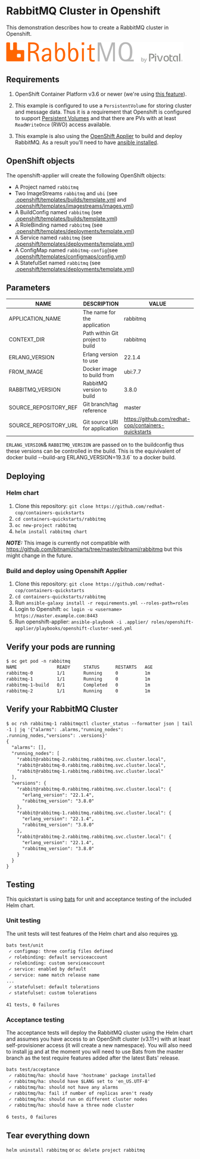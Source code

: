 # RabbitMQ Cluster in Openshift

This demonstration describes how to create a RabbitMQ cluster in Openshift.

![RabbitMQ](images/RabbitMQ-logo.svg "RabbitMQ")

## Requirements
1. OpenShift Container Platform v3.6 or newer (we're using [this feature](https://docs.openshift.com/container-platform/3.6/dev_guide/managing_images.html#using-is-with-k8s)).
2. This example is configured to use a `PersistentVolume` for storing cluster and message data. Thus it is a requirement that Openshift is configured to support [Persistent Volumes](https://docs.openshift.com/container-platform/3.11/dev_guide/persistent_volumes.html) and that there are PVs with at least `ReadWriteOnce` (RWO) access available.

3. This example is also using the [OpenShift Applier](https://github.com/redhat-cop/openshift-applier) to build and deploy RabbitMQ. As a result you'll need to have [ansible installed](http://docs.ansible.com/ansible/latest/intro_installation.html).

## OpenShift objects
The openshift-applier will create the following OpenShift objects:
* A Project named `rabbitmq` 
* Two ImageStreams `rabbitmq` and `ubi` (see [.openshift/templates/builds/template.yml](.openshift/templates/builds/template.yml) and [.openshift/templates/imagestreams/images.yml](.openshift/templates/imagestreams/images.yml))
* A BuildConfig named `rabbitmq` (see [.openshift/templates/builds/template.yml](.openshift/templates/builds/template.yml))
* A RoleBinding named `rabbitmq` (see [.openshift/templates/deployments/template.yml](.openshift/templates/deployments/template.yml))
* A Service named `rabbitmq` (see [.openshift/templates/deployments/template.yml](.openshift/templates/deployments/template.yml))
* A ConfigMap named `rabbitmq-config`(see [.openshift/templates/configmaps/config.yml](.openshift/templates/configmaps/config.yml))
* A StatefulSet named `rabbitmq` (see [.openshift/templates/deployments/template.yml](.openshift/templates/deployments/template.yml))

## Parameters
| NAME                         | DESCRIPTION                         | VALUE
| ---------------------------- | ----------------------------------- | ---------------------------------------------------- |
| APPLICATION_NAME             | The name for the application        | rabbitmq                                             |
| CONTEXT_DIR                  | Path within Git project to build    | rabbitmq                                             |
| ERLANG_VERSION               | Erlang version to use               | 22.1.4                                               |
| FROM_IMAGE                   | Docker image to build from          | ubi:7.7                                            |
| RABBITMQ_VERSION             | RabbitMQ version to build           | 3.8.0                                                |
| SOURCE_REPOSITORY_REF        | Git branch/tag reference            | master                                               |
| SOURCE_REPOSITORY_URL        | Git source URI for application      | https://github.com/redhat-cop/containers-quickstarts |

`ERLANG_VERSION`& `RABBITMQ_VERSION` are passed on to the buildconfig thus these versions can be controlled in the build.
This is the equivivalent of docker build --build-arg ERLANG_VERSION=19.3.6` to a docker build.

## Deploying

### Helm chart
1. Clone this repository:
   `git clone https://github.com/redhat-cop/containers-quickstarts`
2. `cd containers-quickstarts/rabbitmq`
3. `oc new-project rabbitmq`
4. `helm install rabbitmq chart`

**_NOTE:_** This image is currently not compatible with https://github.com/bitnami/charts/tree/master/bitnami/rabbitmq but this might change in the future.

### Build and deploy using Openshift Applier
1. Clone this repository:
   `git clone https://github.com/redhat-cop/containers-quickstarts`
2. `cd containers-quickstarts/rabbitmq`
3. Run `ansible-galaxy install -r requirements.yml --roles-path=roles`
4. Login to Openshift: `oc login -u <username> https://master.example.com:8443`
5. Run openshift-applier: `ansible-playbook -i .applier/ roles/openshift-applier/playbooks/openshift-cluster-seed.yml`

## Verify your pods are running
```
$ oc get pod -n rabbitmq
NAME               READY     STATUS      RESTARTS   AGE
rabbitmq-0         1/1       Running     0          1m
rabbitmq-1         1/1       Running     0          1m
rabbitmq-1-build   0/1       Completed   0          1m
rabbitmq-2         1/1       Running     0          1m
```

## Verify your RabbitMQ Cluster
```
$ oc rsh rabbitmq-1 rabbitmqctl cluster_status --formatter json | tail -1 | jq '{"alarms": .alarms,"running_nodes": .running_nodes,"versions": .versions}'
{
  "alarms": [],
  "running_nodes": [
    "rabbit@rabbitmq-2.rabbitmq.rabbitmq.svc.cluster.local",
    "rabbit@rabbitmq-0.rabbitmq.rabbitmq.svc.cluster.local",
    "rabbit@rabbitmq-1.rabbitmq.rabbitmq.svc.cluster.local"
  ],
  "versions": {
    "rabbit@rabbitmq-0.rabbitmq.rabbitmq.svc.cluster.local": {
      "erlang_version": "22.1.4",
      "rabbitmq_version": "3.8.0"
    },
    "rabbit@rabbitmq-1.rabbitmq.rabbitmq.svc.cluster.local": {
      "erlang_version": "22.1.4",
      "rabbitmq_version": "3.8.0"
    },
    "rabbit@rabbitmq-2.rabbitmq.rabbitmq.svc.cluster.local": {
      "erlang_version": "22.1.4",
      "rabbitmq_version": "3.8.0"
    }
  }
}
```

## Testing
This quickstart is using [bats](https://github.com/bats-core/bats-core) for unit and acceptance testing of the included Helm chart.

### Unit testing
The unit tests will test features of the Helm chart and also requires [yq](https://github.com/mikefarah/yq).
```
bats test/unit
 ✓ configmap: three config files defined
 ✓ rolebinding: default serviceaccount
 ✓ rolebinding: custom serviceaccount
 ✓ service: enabled by default
 ✓ service: name match release name
...
 ✓ statefulset: default tolerations
 ✓ statefulset: custom tolerations

41 tests, 0 failures
```

### Acceptance testing
The acceptance tests will deploy the RabbitMQ cluster using the Helm chart and assumes you have access to an OpenShift cluster (v3.11+) with at least self-provisioner access (it will create a new namespace).
You will also need to install [jq](https://github.com/stedolan/jq) and at the moment you will need to use Bats from the master branch as the test require features added after the latest Bats' release.
```
bats test/acceptance
 ✓ rabbitmq/ha: should have 'hostname' package installed
 ✓ rabbitmq/ha: should have $LANG set to 'en_US.UTF-8'
 ✓ rabbitmq/ha: should not have any alarms
 ✓ rabbitmq/ha: fail if number of replicas aren't ready
 ✓ rabbitmq/ha: should run on different cluster nodes
 ✓ rabbitmq/ha: should have a three node cluster

6 tests, 0 failures
```

## Tear everything down
`helm uninstall rabbitmq`
or
`oc delete project rabbitmq`
